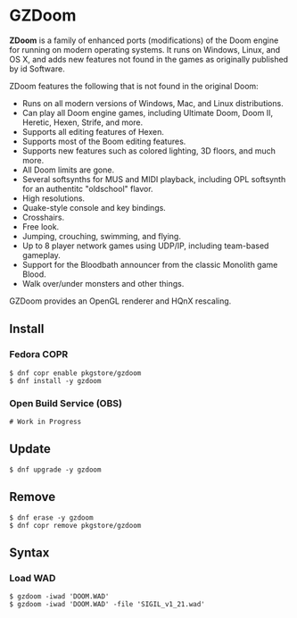 # GZDoom

**ZDoom** is a family of enhanced ports (modifications) of the Doom engine for
running on modern operating systems. It runs on Windows, Linux, and OS X, and
adds new features not found in the games as originally published by id Software.

ZDoom features the following that is not found in the original Doom:

- Runs on all modern versions of Windows, Mac, and Linux distributions.
- Can play all Doom engine games, including Ultimate Doom, Doom II, Heretic, Hexen, Strife, and more.
- Supports all editing features of Hexen.
- Supports most of the Boom editing features.
- Supports new features such as colored lighting, 3D floors, and much more.
- All Doom limits are gone.
- Several softsynths for MUS and MIDI playback, including OPL softsynth for an authentitc "oldschool" flavor.
- High resolutions.
- Quake-style console and key bindings.
- Crosshairs.
- Free look.
- Jumping, crouching, swimming, and flying.
- Up to 8 player network games using UDP/IP, including team-based gameplay.
- Support for the Bloodbath announcer from the classic Monolith game Blood.
- Walk over/under monsters and other things.

GZDoom provides an OpenGL renderer and HQnX rescaling.

## Install

### Fedora COPR

```
$ dnf copr enable pkgstore/gzdoom
$ dnf install -y gzdoom
```

### Open Build Service (OBS)

```
# Work in Progress
```

## Update

```
$ dnf upgrade -y gzdoom
```

## Remove

```
$ dnf erase -y gzdoom
$ dnf copr remove pkgstore/gzdoom
```

## Syntax

### Load WAD

```
$ gzdoom -iwad 'DOOM.WAD'
$ gzdoom -iwad 'DOOM.WAD' -file 'SIGIL_v1_21.wad'
```
